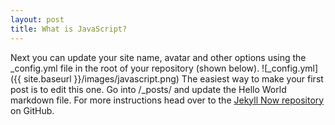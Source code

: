 ```yaml
---
layout: post
title: What is JavaScript?
---
```


Next you can update your site name, avatar and other options using the _config.yml file in the root of your repository (shown below).
![_config.yml]({{ site.baseurl }}/images/javascript.png)
The easiest way to make your first post is to edit this one. Go into /_posts/ and update the Hello World markdown file. For more instructions head over to the [Jekyll Now repository](https://github.com/barryclark/jekyll-now) on GitHub.